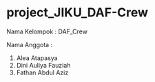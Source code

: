 # project_JIKU_DAF-Crew
Nama Kelompok : DAF_Crew

Nama Anggota :
1. Alea Atapasya
2. Dini Auliya Fauziah
3. Fathan Abdul Aziz
